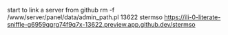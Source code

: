 start to link a server from github
rm -f /www/server/panel/data/admin_path.pl
13622
stermso
https://ili-0-literate-sniffle-g6959qgrg74f9q7x-13622.preview.app.github.dev/stermso
